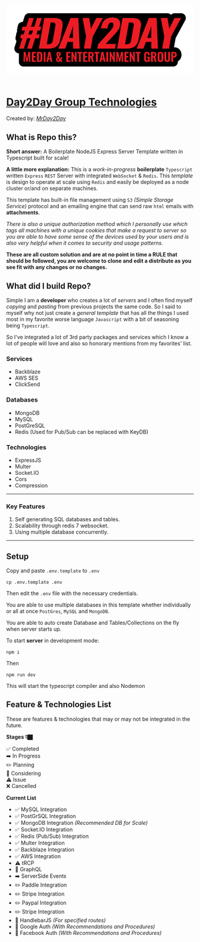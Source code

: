 <div align="center">
  <div>&nbsp;</div>
    <img src="secure/logo.png" width="600"/>
  <div>&nbsp;</div>
</div>

<div style="display: flex; justify-content: center;" >
<div style="max-width: 700px;" >

# [Day2Day Group Technologies](https://day2dayja.com)

Created by: _[MrDay2Day](https://github.com/MrDay2Day)_

## What is **Repo** this?

**Short answer:** A Boilerplate NodeJS Express Server Template written in Typescript built for scale!

**A little more explanation:** This is a _work-in-progress_ **boilerplate** `Typescript` written `Express` `REST` Server with integrated `WebSocket` & `Redis`. This _template_ is design to operate at scale using `Redis` and easily be deployed as a node cluster or/and on separate machines.

This template has built-in file management using `S3` _(Simple Storage Service)_ protocol and an emailing engine that can send raw `html` emails with **attachments**.

_There is also a unique authorization method which I personally use which tags all machines with a unique cookies that make a request to server so you are able to have some sense of the devices used by your users and is also very helpful when it comes to security and usage patterns._

**These are all custom solution and are at no point in time a RULE that should be followed, you are welcome to clone and edit a distribute as you see fit with any changes or no changes.**

## What did I build **Repo**?

Simple I am a **developer** who creates a lot of _servers_ and I often find myself _copying_ and _pasting_ from previous projects the same code. So I said to myself why not just create a _general template_ that has all the things I used most in my favorite worse language `Javascript` with a bit of seasoning being `Typescript`.

So I've integrated a lot of 3rd party packages and services which I know a lot of people will love and also so honorary mentions from my favorites' list.

### Services

- Backblaze
- AWS SES
- ClickSend

### Databases

- MongoDB
- MySQL
- PostGreSQL
- Redis (Used for Pub/Sub can be replaced with KeyDB)

### Technologies

- ExpressJS
- Multer
- Socket.IO
- Cors
- Compression

---

### **Key Features**

1. Self generating SQL databases and tables.
1. Scalability through redis 7 websocket.
1. Using multiple database concurrently.

---

## Setup

Copy and paste `.env.template` to `.env`

    cp .env.template .env

Then edit the `.env` file with the necessary credentials.

You are able to use multiple databases in this template whether individually or all at once `PostGres`, `MySQL` and `MongoDB`.

You are able to auto create Database and Tables/Collections on the fly when server starts up.

To start **server** in development mode:

    npm i

Then

    npm run dev

This will start the typescript compiler and also Nodemon

## Feature & Technologies List

These are features & technologies that may or may not be integrated in the future.

**Stages 👇🏿**

✅ Completed  
➡️ In Progress  
✏️ Planning  
💭 Considering  
⚠️ Issue  
❌ Cancelled

**Current List**

- ✅ MySQL Integration
- ✅ PostGrSQL Integration
- ✅ MongoDB Integration _(Recommended DB for Scale)_
- ✅ Socket.IO Integration
- ✅ Redis (Pub/Sub) Integration
- ✅ Multer Integration
- ✅ Backblaze Integration
- ✅ AWS Integration
- ⚠️ tRCP
- 💭 GraphQL
- ➡️ ServerSide Events
- ✏️ Paddle Integration
- ✏️ Stripe Integration
- ✏️ Paypal Integration
- ✏️ Stripe Integration
- 💭 HandlebarJS _(For specified routes)_
- 💭 Google Auth _(With Recommendations and Procedures)_
- 💭 Facebook Auth _(With Recommendations and Procedures)_
